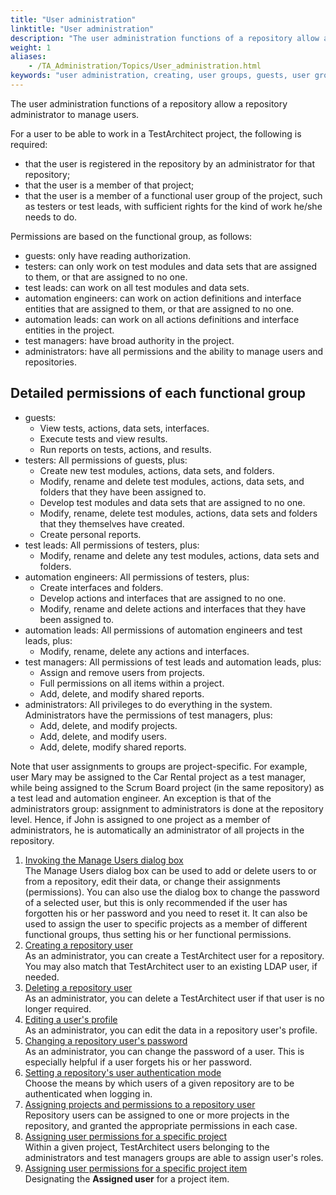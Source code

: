 ```yaml
--- 
title: "User administration"
linktitle: "User administration"
description: "The user administration functions of a repository allow a repository administrator to manage users."
weight: 1
aliases: 
    - /TA_Administration/Topics/User_administration.html
keywords: "user administration, creating, user groups, guests, user group, testers, user group, test managers, user group, test leads, user group, administrators, user group, automation leads, user group, automation engineers, user group"
---
```


The user administration functions of a repository allow a repository administrator to manage users.

For a user to be able to work in a TestArchitect project, the following is required:

-   that the user is registered in the repository by an administrator for that repository;
-   that the user is a member of that project;
-   that the user is a member of a functional user group of the project, such as testers or test leads, with sufficient rights for the kind of work he/she needs to do.

Permissions are based on the functional group, as follows:

-   guests: only have reading authorization.
-   testers: can only work on test modules and data sets that are assigned to them, or that are assigned to no one.
-   test leads: can work on all test modules and data sets.
-   automation engineers: can work on action definitions and interface entities that are assigned to them, or that are assigned to no one.
-   automation leads: can work on all actions definitions and interface entities in the project.
-   test managers: have broad authority in the project.
-   administrators: have all permissions and the ability to manage users and repositories.

## Detailed permissions of each functional group

-   guests:
    -   View tests, actions, data sets, interfaces.
    -   Execute tests and view results.
    -   Run reports on tests, actions, and results.
-   testers: All permissions of guests, plus:
    -   Create new test modules, actions, data sets, and folders.
    -   Modify, rename and delete test modules, actions, data sets, and folders that they have been assigned to.
    -   Develop test modules and data sets that are assigned to no one.
    -   Modify, rename, delete test modules, actions, data sets and folders that they themselves have created.
    -   Create personal reports.
-   test leads: All permissions of testers, plus:
    -   Modify, rename and delete any test modules, actions, data sets and folders.
-   automation engineers: All permissions of testers, plus:
    -   Create interfaces and folders.
    -   Develop actions and interfaces that are assigned to no one.
    -   Modify, rename and delete actions and interfaces that they have been assigned to.
-   automation leads: All permissions of automation engineers and test leads, plus:
    -   Modify, rename, delete any actions and interfaces.
-   test managers: All permissions of test leads and automation leads, plus:
    -   Assign and remove users from projects.
    -   Full permissions on all items within a project.
    -   Add, delete, and modify shared reports.
-   administrators: All privileges to do everything in the system. Administrators have the permissions of test managers, plus:
    -   Add, delete, and modify projects.
    -   Add, delete, and modify users.
    -   Add, delete, modify shared reports.

Note that user assignments to groups are project-specific. For example, user Mary may be assigned to the Car Rental project as a test manager, while being assigned to the Scrum Board project \(in the same repository\) as a test lead and automation engineer. An exception is that of the administrators group: assignment to administrators is done at the repository level. Hence, if John is assigned to one project as a member of administrators, he is automatically an administrator of all projects in the repository.

1.  [Invoking the Manage Users dialog box](/TA_Administration/Topics/adm_users_invoking_Manage_Users.html)  
The Manage Users dialog box can be used to add or delete users to or from a repository, edit their data, or change their assignments \(permissions\). You can also use the dialog box to change the password of a selected user, but this is only recommended if the user has forgotten his or her password and you need to reset it. It can also be used to assign the user to specific projects as a member of different functional groups, thus setting his or her functional permissions.
2.  [Creating a repository user](/TA_Administration/Topics/adm_users_creating.html)  
As an administrator, you can create a TestArchitect user for a repository. You may also match that TestArchitect user to an existing LDAP user, if needed.
3.  [Deleting a repository user](/TA_Administration/Topics/adm_users_deleting.html)  
As an administrator, you can delete a TestArchitect user if that user is no longer required.
4.  [Editing a user's profile](/TA_Administration/Topics/adm_users_modifying_profile.html)  
As an administrator, you can edit the data in a repository user's profile.
5.  [Changing a repository user's password](/TA_Administration/Topics/adm_users_changing_password.html)  
As an administrator, you can change the password of a user. This is especially helpful if a user forgets his or her password.
6.  [Setting a repository's user authentication mode](/TA_Administration/Topics/adm_users_setting_authentication_mode.html)  
Choose the means by which users of a given repository are to be authenticated when logging in.
7.  [Assigning projects and permissions to a repository user](/TA_Administration/Topics/adm_users_assigning_repositories.html)  
Repository users can be assigned to one or more projects in the repository, and granted the appropriate permissions in each case.
8.  [Assigning user permissions for a specific project](/TA_Administration/Topics/adm_users_assigning_permissions.html)  
Within a given project, TestArchitect users belonging to the administrators and test managers groups are able to assign user's roles.
9.  [Assigning user permissions for a specific project item](/TA_Administration/Topics/adm_users_assigning_permissions_items.html)  
Designating the **Assigned user** for a project item.



